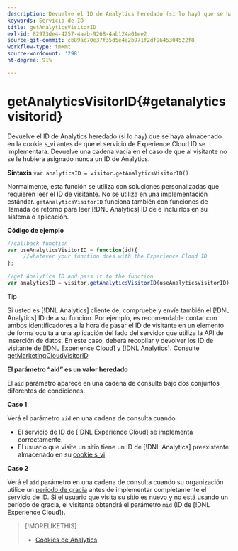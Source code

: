 ```yaml
---
description: Devuelve el ID de Analytics heredado (si lo hay) que se haya almacenado en la cookie s_vi antes de que el servicio de Experience Cloud ID se implementara. Devuelve una cadena vacía en el caso de que al visitante no se le hubiera asignado nunca un ID de Analytics.
keywords: Servicio de ID
title: getAnalyticsVisitorID
exl-id: 82973de4-4257-4aab-9268-4ab124a01ee2
source-git-commit: cb89ac70e37f35d5e4e2b971f2df9645304522f8
workflow-type: tm+mt
source-wordcount: '298'
ht-degree: 91%

---
```


# getAnalyticsVisitorID{#getanalyticsvisitorid}

Devuelve el ID de Analytics heredado (si lo hay) que se haya almacenado en la cookie s_vi antes de que el servicio de Experience Cloud ID se implementara. Devuelve una cadena vacía en el caso de que al visitante no se le hubiera asignado nunca un ID de Analytics.

**Sintaxis** `var analyticsID = visitor.getAnalyticsVisitorID()`

Normalmente, esta función se utiliza con soluciones personalizadas que requieren leer el ID de visitante. No se utiliza en una implementación estándar. `getAnalyticsVisitorID` funciona también con funciones de llamada de retorno para leer [!DNL Analytics] ID de e incluirlos en su sistema o aplicación.

**Código de ejemplo**

```js
//callback function 
var useAnalyticsVisitorID = function(id){ 
     //whatever your function does with the Experience Cloud ID 
}; 
 
//get Analytics ID and pass it to the function 
var analyticsID = visitor.getAnalyticsVisitorID(useAnalyticsVisitorID)
```

>[!TIP]
>
>Si usted es [!DNL Analytics] cliente de, compruebe y envíe también el [!DNL Analytics] ID de a su función. Por ejemplo, es recomendable contar con ambos identificadores a la hora de pasar el ID de visitante en un elemento de forma oculta a una aplicación del lado del servidor que utiliza la API de inserción de datos. En este caso, deberá recopilar y devolver los ID de visitante de [!DNL Experience Cloud] y [!DNL Analytics]. Consulte [getMarketingCloudVisitorID](../../library/get-set/getmcvid.md).

**El parámetro “aid” es un valor heredado**

El `aid` parámetro aparece en una cadena de consulta bajo dos conjuntos diferentes de condiciones.

**Caso 1**

Verá el parámetro `aid` en una cadena de consulta cuando:

* El servicio de ID de [!DNL Experience Cloud] se implementa correctamente.
* El usuario que visite un sitio tiene un ID de [!DNL Analytics] preexistente almacenado en su [cookie s_vi](https://experienceleague.adobe.com/docs/core-services/interface/ec-cookies/cookies-analytics.html#section-5d50a078de444d12b7d927d68ff3b679).

**Caso 2**

Verá el `aid` parámetro en una cadena de consulta cuando su organización utilice un [periodo de gracia](../../reference/analytics-reference/grace-period.md) antes de implementar completamente el servicio de ID. Si el usuario que visita su sitio es nuevo y no está usando un período de gracia, el visitante obtendrá el parámetro `mid` (ID de [!DNL Experience Cloud]).

>[!MORELIKETHIS]
>
>* [Cookies de Analytics](https://experienceleague.adobe.com/docs/core-services/interface/ec-cookies/cookies-privacy.html)

